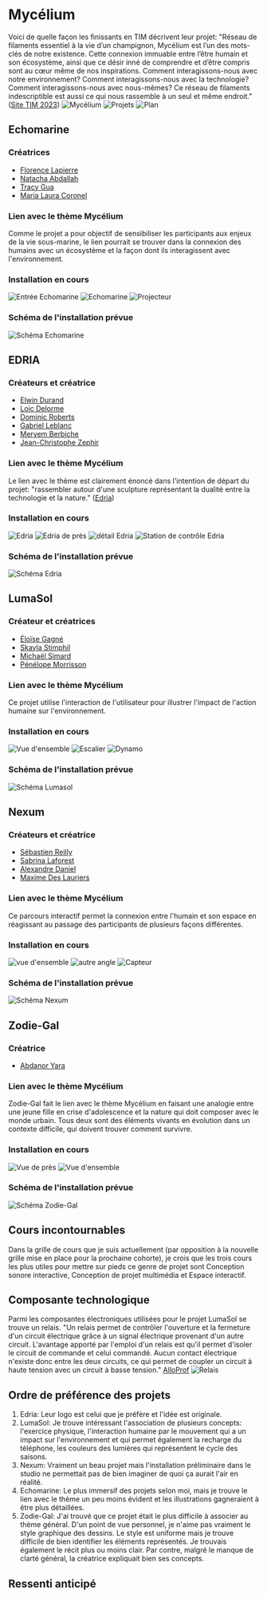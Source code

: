 # Mycélium 
Voici de quelle façon les finissants en TIM décrivent leur projet: "Réseau de filaments essentiel à la vie d’un champignon, Mycélium est l’un des mots-clés de notre existence. Cette connexion immuable entre l’être humain et son écosystème, ainsi que ce désir inné de comprendre et d’être compris sont au cœur même de nos inspirations. Comment interagissons-nous avec notre environnement? Comment interagissons-nous avec la technologie? Comment interagissons-nous avec nous-mêmes? Ce réseau de filaments indescriptible est aussi ce qui nous rassemble à un seul et même endroit." ([Site TIM 2023](https://tim-montmorency.com/2023/))
![Mycélium](medias/mycelium_affiche_ext_01.jpg) ![Projets](medias/mycelium_affiche_ext_03.jpg) ![Plan](medias/mycelium_affiche_ext_02.jpg)

## Echomarine 
### Créatrices
- [Florence Lapierre](https://tim-montmorency.com/2023/projets/Echomarine/docs/web/journal_1.html)
- [Natacha Abdallah](https://tim-montmorency.com/2023/projets/Echomarine/docs/web/journal_2.html)
- [Tracy Gua](https://tim-montmorency.com/2023/projets/Echomarine/docs/web/journal_3.html)
- [Maria Laura Coronel](https://tim-montmorency.com/2023/projets/Echomarine/docs/web/journal_4.html)

### Lien avec le thème Mycélium 
Comme le projet a pour objectif de sensibiliser les participants aux enjeux de la vie sous-marine, le lien pourrait se trouver dans la connexion des humains avec un écosystème et la façon dont ils interagissent avec l'environnement. 

### Installation en cours
![Entrée Echomarine](medias/echo_instal_entree.jpg) ![Echomarine](medias/echo_instal_ensemble.jpg) ![Projecteur](medias/echo_instal_projecteur.jpg)

### Schéma de l'installation prévue
![Schéma Echomarine](medias/schema_echomarine.png)

## EDRIA
### Créateurs et créatrice 
- [Elwin Durand](https://tim-montmorency.com/2023/projets/EDRIA/docs/web/journal_1.html)
- [Loic Delorme](https://tim-montmorency.com/2023/projets/EDRIA/docs/web/journal_2.html)
- [Dominic Roberts](https://tim-montmorency.com/2023/projets/EDRIA/docs/web/journal_3.html)
- [Gabriel Leblanc](https://tim-montmorency.com/2023/projets/EDRIA/docs/web/journal_4.html)
- [Meryem Berbiche](https://tim-montmorency.com/2023/projets/EDRIA/docs/web/journal_5.html)
- [Jean-Christophe Zephir](https://tim-montmorency.com/2023/projets/EDRIA/docs/web/journal_6.html)

### Lien avec le thème Mycélium 
Le lien avec le thème est clairement énoncé dans l'intention de départ du projet: "rassembler autour d'une sculpture représentant la dualité entre la technologie et la nature." ([Edria](https://tim-montmorency.com/2023/projets/EDRIA/docs/web/preproduction.html#intention-de-d%C3%A9part))

### Installation en cours
![Edria](medias/edria_instal_ensemble.jpg) ![Edria de près](medias/edria_instal_pres.jpg) ![détail Edria](medias/edria_instal_detail.jpg) ![Station de contrôle Edria](medias/edria_instal_ordi.jpg)

### Schéma de l'installation prévue
![Schéma Edria](medias/schema_edria.png)

## LumaSol 
### Créateur et créatrices 
- [Éloïse Gagné](https://tim-montmorency.com/2023/projets/LumaSol/docs/web/journal_1.html)
- [Skayla Stimphil](https://tim-montmorency.com/2023/projets/LumaSol/docs/web/journal_2.html)
- [Michaël Simard](https://tim-montmorency.com/2023/projets/LumaSol/docs/web/journal_3.html)
- [Pénélope Morrisson](https://tim-montmorency.com/2023/projets/LumaSol/docs/web/journal_4.html)

### Lien avec le thème Mycélium 
Ce projet utilise l'interaction de l'utilisateur pour illustrer l'impact de l'action humaine sur l'environnement. 

### Installation en cours
![Vue d'ensemble](medias/lumasol_instal_ensemble.jpg) ![Escalier](medias/lumasol_instal_escalier.jpg) ![Dynamo](medias/lumasol_instal_dynamo02.jpg)

### Schéma de l'installation prévue
![Schéma Lumasol](medias/schema_lumasol.png)

## Nexum
### Créateurs et créatrice 
- [Sébastien Reilly](https://tim-montmorency.com/2023/projets/Boucler-la-boucle/docs/web/journal_1.html)
- [Sabrina Laforest](https://tim-montmorency.com/2023/projets/Boucler-la-boucle/docs/web/journal_2.html)
- [Alexandre Daniel](https://tim-montmorency.com/2023/projets/Boucler-la-boucle/docs/web/journal_3.html)
- [Maxime Des Lauriers](https://tim-montmorency.com/2023/projets/Boucler-la-boucle/docs/web/journal_4.html)

### Lien avec le thème Mycélium
Ce parcours interactif permet la connexion entre l'humain et son espace en réagissant au passage des participants de plusieurs façons différentes.

### Installation en cours
![vue d'ensemble](medias/nexum_instal_ensemble.jpg) ![autre angle](medias/nexum_instal_pres.jpg) ![Capteur](medias/nexum_instal_capteur.jpg)

### Schéma de l'installation prévue
![Schéma Nexum](medias/schema_bouclerlaboucle.png)

## Zodie-Gal 
### Créatrice
- [Abdanor Yara](https://tim-montmorency.com/2023/projets/Zodie-Gal/docs/web/journal_1.html)

### Lien avec le thème Mycélium
Zodie-Gal fait le lien avec le thème Mycélium en faisant une analogie entre une jeune fille en crise d'adolescence et la nature qui doit composer avec le monde urbain. Tous deux sont des éléments vivants en évolution dans un contexte difficile, qui doivent trouver comment survivre.

### Installation en cours
![Vue de près](medias/zodie_instal_pres.jpg) ![Vue d'ensemble](medias/zodie_instal_ensemble.jpg)

### Schéma de l'installation prévue
![Schéma Zodie-Gal](medias/schema_zodiegal.png)

## Cours incontournables
Dans la grille de cours que je suis actuellement (par opposition à la nouvelle grille mise en place pour la prochaine cohorte), je crois que les trois cours les plus utiles pour mettre sur pieds ce genre de projet sont Conception sonore interactive, Conception de projet multimédia et Espace interactif.

## Composante technologique
Parmi les composantes électroniques utilisées pour le projet LumaSol se trouve un relais. "Un relais permet de contrôler l'ouverture et la fermeture d'un circuit électrique grâce à un signal électrique provenant d'un autre circuit. L'avantage apporté par l'emploi d'un relais est qu'il permet d'isoler le circuit de commande et celui commandé. Aucun contact électrique n'existe donc entre les deux circuits, ce qui permet de coupler un circuit à haute tension avec un circuit à basse tension." [AlloProf](https://www.alloprof.qc.ca/fr/eleves/bv/sciences/les-autres-fonctions-electriques-s1558)
![Relais](medias/lumasol_instal_relais.jpg)

## Ordre de préférence des projets
1. Edria: Leur logo est celui que je préfère et l'idée est originale. 
2. LumaSol: Je trouve intéressant l'association de plusieurs concepts: l'exercice physique, l'interaction humaine par le mouvement qui a un impact sur l'environnement et qui permet également la recharge du téléphone, les couleurs des lumières qui représentent le cycle des saisons.
3. Nexum: Vraiment un beau projet mais l'installation préliminaire dans le studio ne permettait pas de bien imaginer de quoi ça aurait l'air en réalité.
4. Echomarine: Le plus immersif des projets selon moi, mais je trouve le lien avec le thème un peu moins évident et les illustrations gagneraient à être plus détaillées.
5. Zodie-Gal: J'ai trouvé que ce projet était le plus difficile à associer au thème général. D'un point de vue personnel, je n'aime pas vraiment le style graphique des dessins. Le style est uniforme mais je trouve difficile de bien identifier les éléments représentés. Je trouvais également le récit plus ou moins clair. Par contre, malgré le manque de clarté général, la créatrice expliquait bien ses concepts.

## Ressenti anticipé


